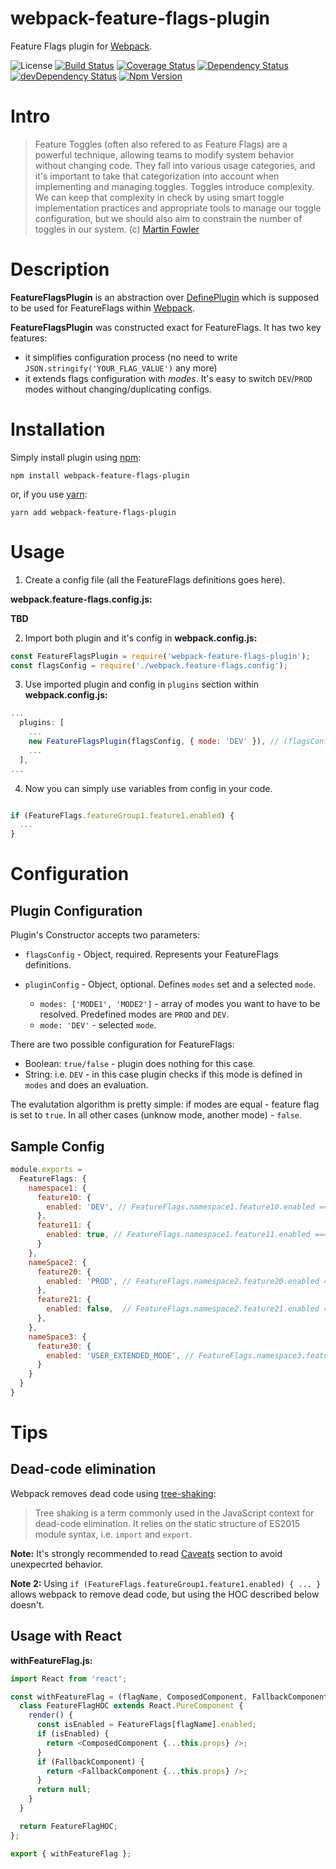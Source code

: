 # webpack-feature-flags-plugin
Feature Flags plugin for [Webpack](https://webpack.js.org).

![License](https://img.shields.io/github/license/mashape/apistatus.svg)
[![Build Status](https://travis-ci.org/davolokh/webpack-feature-flags-plugin.svg?branch=master)](https://travis-ci.org/davolokh/webpack-feature-flags-plugin)
[![Coverage Status](https://coveralls.io/repos/github/davolokh/webpack-feature-flags-plugin/badge.svg)](https://coveralls.io/github/davolokh/webpack-feature-flags-plugin)
[![Dependency Status](https://david-dm.org/davolokh/webpack-feature-flags-plugin.svg)](https://david-dm.org/davolokh/webpack-feature-flags-plugin)
[![devDependency Status](https://david-dm.org/davolokh/webpack-feature-flags-plugin/dev-status.svg)](https://david-dm.org/davolokh/webpack-feature-flags-plugin#info=devDependencies)
[![Npm Version](https://badge.fury.io/js/webpack-feature-flags-plugin.svg)](http://badge.fury.io/js/webpack-feature-flags-plugin)


# Intro
> Feature Toggles (often also refered to as Feature Flags) are a powerful technique, allowing teams to modify system behavior without changing code. They fall into various usage categories, and it's important to take that categorization into account when implementing and managing toggles. Toggles introduce complexity. We can keep that complexity in check by using smart toggle implementation practices and appropriate tools to manage our toggle configuration, but we should also aim to constrain the number of toggles in our system.
(c) [Martin Fowler](https://martinfowler.com/articles/feature-toggles.html)

# Description
**FeatureFlagsPlugin** is an abstraction over [DefinePlugin](https://webpack.js.org/plugins/define-plugin/#feature-flags) which is supposed to be used for FeatureFlags within [Webpack](https://webpack.js.org).

**FeatureFlagsPlugin** was constructed exact for FeatureFlags.
It has two key features:
- it simplifies configuration process (no need to write `JSON.stringify('YOUR_FLAG_VALUE')` any more)
- it extends flags configuration with *modes*. It's easy to switch `DEV`/`PROD` modes without changing/duplicating configs.


# Installation
Simply install plugin using [npm](https://www.npmjs.com):
```
npm install webpack-feature-flags-plugin
```
or, if you use [yarn](https://yarnpkg.com):

```
yarn add webpack-feature-flags-plugin
```



# Usage
1. Create a config file (all the FeatureFlags definitions goes here).

**webpack.feature-flags.config.js:**

**TBD**

2. Import both plugin and it's config in **webpack.config.js:**
```javascript
const FeatureFlagsPlugin = require('webpack-feature-flags-plugin');
const flagsConfig = require('./webpack.feature-flags.config');
```

3. Use imported plugin and config in `plugins` section within **webpack.config.js:**
```javascript
...
  plugins: [
    ...
    new FeatureFlagsPlugin(flagsConfig, { mode: 'DEV' }), // (flagsConfig, pluginConfig)
    ...
  ],
... 
```

4. Now you can simply use variables from config in your code.
```javascript

if (FeatureFlags.featureGroup1.feature1.enabled) {
  ...
}
```



# Configuration

## Plugin Configuration

Plugin's Constructor accepts two parameters:

- `flagsConfig` - Object, required.
Represents your FeatureFlags definitions.

- `pluginConfig` - Object, optional.
Defines `modes` set and a selected `mode`.
  
  - `modes: ['MODE1', 'MODE2']` - array of modes you want to have to be resolved. Predefined modes are `PROD` and `DEV`.
  - `mode: 'DEV'` - selected `mode`.

There are two possible configuration for FeatureFlags: 

- Boolean: `true/false` - plugin does nothing for this case.
- String: i.e. `DEV` - in this case plugin checks if this mode is defined in `modes` and does an evaluation.

The evalutation algorithm is pretty simple: if modes are equal - feature flag is set to `true`. In all other cases (unknow mode, another mode) - `false`.

## Sample Config
```javascript
module.exports = 
  FeatureFlags: {
    namespace1: {
      feature10: {
        enabled: 'DEV', // FeatureFlags.namespace1.feature10.enabled === true only when plugin configured in 'DEV' mode 
      },
      feature11: {
        enabled: true, // FeatureFlags.namespace1.feature11.enabled === true always
      }
    },
    nameSpace2: {
      feature20: {
        enabled: 'PROD', // FeatureFlags.namespace2.feature20.enabled === true only when plugin configured in 'PROD' mode 
      },
      feature21: {
        enabled: false,  // FeatureFlags.namespace2.feature21.enabled === true never
      },
    },
    nameSpace3: {
      feature30: {
        enabled: 'USER_EXTENDED_MODE', // FeatureFlags.namespace3.feature30.enabled === true only when plugin configured in 'USER_EXTENDED_MODE' mode and modes were extended with 'USER_EXTENDED_MODE'
      }
    }
  }
}

```


# Tips

## Dead-code elimination

Webpack removes dead code using [tree-shaking](https://webpack.js.org/guides/tree-shaking/):
> Tree shaking is a term commonly used in the JavaScript context for dead-code elimination. It relies on the static structure of ES2015 module syntax, i.e. `import` and `export`. 

**Note:** It's strongly recommended to read [Caveats](https://webpack.js.org/guides/tree-shaking/#caveats) section to avoid unexpecrted behavior.

**Note 2:** Using `if (FeatureFlags.featureGroup1.feature1.enabled) { ... }` allows webpack to remove dead code, but using the HOC described below doesn't.

## Usage with React

**withFeatureFlag.js:**
```javascript
import React from 'react';

const withFeatureFlag = (flagName, ComposedComponent, FallbackComponent) => {
  class FeatureFlagHOC extends React.PureComponent {
    render() {
      const isEnabled = FeatureFlags[flagName].enabled;
      if (isEnabled) {
        return <ComposedComponent {...this.props} />;
      }
      if (FallbackComponent) {
        return <FallbackComponent {...this.props} />;
      }
      return null;
    }
  }

  return FeatureFlagHOC;
};

export { withFeatureFlag };
```


